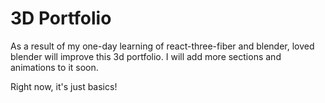 # 3D Portfolio

As a result of my one-day learning of react-three-fiber and blender, loved blender will improve this 3d portfolio. I will add more sections and animations to it soon.

Right now, it's just basics!
